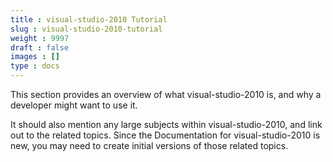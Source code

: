 ```yaml
---
title : visual-studio-2010 Tutorial
slug : visual-studio-2010-tutorial
weight : 9997
draft : false
images : []
type : docs
---
```


This section provides an overview of what visual-studio-2010 is, and why a developer might want to use it.

It should also mention any large subjects within visual-studio-2010, and link out to the related topics.  Since the Documentation for visual-studio-2010 is new, you may need to create initial versions of those related topics.

